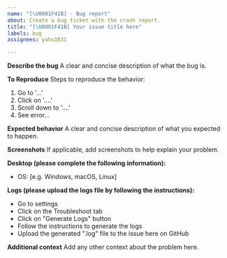 ```yaml
---
name: "[\U0001F41B] - Bug report"
about: Create a bug ticket with the crash report.
title: "[\U0001F41B] Your issue title here"
labels: bug
assignees: yahu1031

---
```


**Describe the bug**
A clear and concise description of what the bug is.

**To Reproduce**
Steps to reproduce the behavior:
1. Go to '...'
2. Click on '....'
3. Scroll down to '....'
4. See error...

**Expected behavior**
A clear and concise description of what you expected to happen.

**Screenshots**
If applicable, add screenshots to help explain your problem.

**Desktop (please complete the following information):**
 - OS: [e.g. Windows, macOS, Linux]

**Logs (please upload the logs file by following the instructions):**
 - Go to settings
 - Click on the Troubleshoot tab
 - Click on "Generate Logs" button
 - Follow the instructions to generate the logs
 - Upload the generated ".log" file to the issue here on GitHub

**Additional context**
Add any other context about the problem here.

